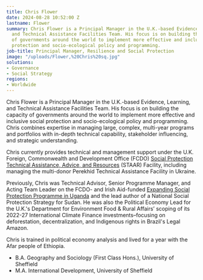 ```yaml
---
title: Chris Flower
date: 2024-08-28 10:52:00 Z
lastname: Flower
summary: Chris Flower is a Principal Manager in the U.K.-based Evidence, Learning,
  and Technical Assistance Facilities Team. His focus is on building the capacity
  of governments around the world to implement more effective and inclusive social
  protection and socio-ecological policy and programming.
job-title: Principal Manager, Resilience and Social Protection
image: "/uploads/Flower,%20Chris%20sq.jpg"
solutions:
- Governance
- Social Strategy
regions:
- Worldwide
---
```


Chris Flower is a Principal Manager in the U.K.-based Evidence, Learning, and Technical Assistance Facilities Team. His focus is on building the capacity of governments around the world to implement more effective and inclusive social protection and socio-ecological policy and programming. Chris combines expertise in managing large, complex, multi-year programs and portfolios with in-depth technical capability, stakeholder influencing, and strategic understanding.

Chris currently provides technical and management support under the U.K. Foreign, Commonwealth and Development Office (FCDO) [Social Protection Technical Assistance, Advice, and Resources](https://www.dai.com/our-work/projects/social-protection-technical-assistance-advice-and-resources-staar) (STAAR) Facility, including managing the multi-donor Perekhid Technical Assistance Facility in Ukraine.

Previously, Chris was Technical Advisor, Senior Programme Manager, and Acting Team Leader on the FCDO- and Irish Aid-funded [Expanding Social Protection Programme in Uganda](https://www.dai.com/our-work/projects/uganda-expanding-social-protection-ii-esp-ii) and the lead author of a National Social Protection Strategy for Sudan. He was also the Political Economy Lead for the U.K.'s Department for Environment Food & Rural Affairs’ scoping of its 2022-27 International Climate Finance investments–focusing on deforestation, decentralization, and Indigenous rights in Brazil's Legal Amazon.

Chris is trained in political economy analysis and lived for a year with the Afar people of Ethiopia.

* B.A. Geography and Sociology (First Class Hons.), University of Sheffield
* M.A. International Development, University of Sheffield